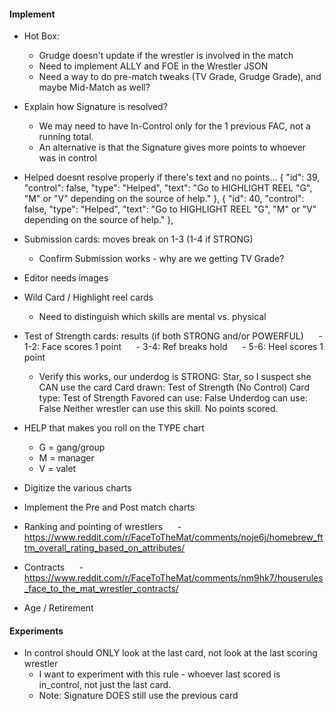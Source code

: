 #### Implement
- Hot Box:
    - Grudge doesn't update if the wrestler is involved in the match
    - Need to implement ALLY and FOE in the Wrestler JSON
    - Need a way to do pre-match tweaks (TV Grade, Grudge Grade), and maybe Mid-Match as well?
- Explain how Signature is resolved?
    - We may need to have In-Control only for the 1 previous FAC, not a running total.
    - An alternative is that the Signature gives more points to whoever was in control
- Helped doesnt resolve properly if there's text and no points...
      {
        "id": 39,
        "control": false,
        "type": "Helped",
        "text": "Go to HIGHLIGHT REEL \"G\", \"M\" or \"V\" depending on the source of help."
      },
      {
        "id": 40,
        "control": false,
        "type": "Helped",
        "text": "Go to HIGHLIGHT REEL \"G\", \"M\" or \"V\" depending on the source of help."
      },
- Submission cards: moves break on 1-3 (1-4 if STRONG)
    - Confirm Submission works - why are we getting TV Grade?
- Editor needs images
- Wild Card / Highlight reel cards
    - Need to distinguish which skills are mental vs. physical
- Test of Strength cards: results (if both STRONG and/or POWERFUL)
     - 1-2: Face scores 1 point
     - 3-4: Ref breaks hold
     - 5-6: Heel scores 1 point

    - Verify this works, our underdog is STRONG: Star, so I suspect she CAN use the card
        Card drawn: Test of Strength (No Control)
        Card type: Test of Strength
        Favored can use: False
        Underdog can use: False
        Neither wrestler can use this skill. No points scored.
- HELP that makes you roll on the TYPE chart
    - G = gang/group
    - M = manager
    - V = valet
- Digitize the various charts
- Implement the Pre and Post match charts
- Ranking and pointing of wrestlers
     - https://www.reddit.com/r/FaceToTheMat/comments/noje6j/homebrew_fttm_overall_rating_based_on_attributes/
- Contracts
     - https://www.reddit.com/r/FaceToTheMat/comments/nm9hk7/houserules_face_to_the_mat_wrestler_contracts/
- Age / Retirement

#### Experiments
- In control should ONLY look at the last card, not look at the last scoring wrestler
    - I want to experiment with this rule - whoever last scored is in_control, not just the last card.
    - Note: Signature DOES still use the previous card